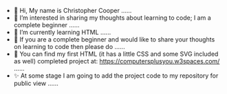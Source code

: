 - 👋 Hi, My name is Christopher Cooper ......
- 👀 I’m interested in sharing my thoughts about learning to code; I am a complete beginner ......
- 🌱 I’m currently learning HTML ......
- 💞️ If you are a complete beginner and would like to share your thoughts on learning to code then please do ......
- 👀 You can find my first HTML (it has a little CSS and some SVG included as well) completed project at: https://computersplusyou.w3spaces.com/ ......
- ✨ At some stage I am going to add the project code to my repository for public view ...... 
<!---
ChrisHenryC/ChrisHenryC is a ✨ special ✨ repository because its `README.md` (this file) appears on your GitHub profile.
You can click the Preview link to take a look at your changes.
--->
